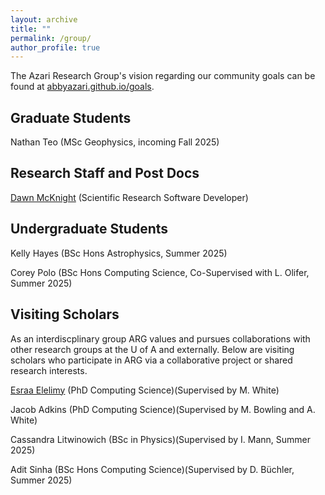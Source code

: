```yaml
---
layout: archive
title: ""
permalink: /group/
author_profile: true
---
```


The Azari Research Group's vision regarding our community goals can be found at [abbyazari.github.io/goals](https://abbyazari.github.io/goals).

<!-- 
---

 ARG is actively recruiting! See details on applying at [abbyazari.github.io/join](https://abbyazari.github.io/join).

---
-->

## Graduate Students

Nathan Teo (MSc Geophysics, incoming Fall 2025)

## Research Staff and Post Docs

[Dawn McKnight](https://demcknight.com/) (Scientific Research Software Developer)

## Undergraduate Students

Kelly Hayes (BSc Hons Astrophysics, Summer 2025)

Corey Polo (BSc Hons Computing Science, Co-Supervised with L. Olifer, Summer 2025)

## Visiting Scholars

As an interdiscplinary group ARG values and pursues collaborations with other research groups at the U of A and externally. Below are visiting scholars who participate in ARG via a collaborative project or shared research interests.

[Esraa Elelimy](https://esraaelelimy.github.io/) (PhD Computing Science)(Supervised by M. White)

Jacob Adkins (PhD Computing Science)(Supervised by M. Bowling and A. White)

Cassandra Litwinowich (BSc in Physics)(Supervised by I. Mann, Summer 2025)

Adit Sinha (BSc Hons Computing Science)(Supervised by D. Büchler, Summer 2025)


